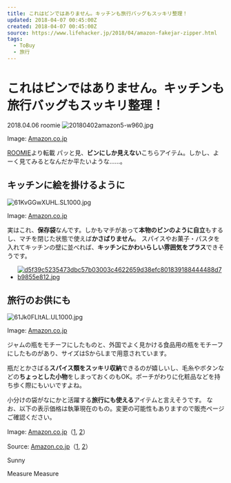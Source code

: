 ```yaml
---
title: これはビンではありません。キッチンも旅行バッグもスッキリ整理！
updated: 2018-04-07 00:45:00Z
created: 2018-04-07 00:45:00Z
source: https://www.lifehacker.jp/2018/04/amazon-fakejar-zipper.html
tags:
  - ToBuy
  - 旅行
---
```


# これはビンではありません。キッチンも旅行バッグもスッキリ整理！

2018.04.06
roomie
![20180402amazon5-w960.jpg](../_resources/20180402amazon5-w960.jpg)

Image: [Amazon.co.jp](https://www.amazon.co.jp/KIKKERLAND-Zipper-Bags-%E3%82%B8%E3%83%A3%E3%83%A0%E3%82%B8%E3%83%A3%E3%83%BC%E3%82%B8%E3%83%83%E3%83%91%E3%83%BC%E3%83%90%E3%83%83%E3%82%B0M-CU159-M/dp/B01M0IC4KN/ref=as_li_ss_tl?_encoding=UTF8&psc=1&refRID=RFTBXETCJKCDBS8N0XKW&linkCode=ll1&tag=lifehacker09-22&linkId=717d12a0dc0a93ca233723c2201bff36&ref=mgac2017)

[ROOMIE](https://www.roomie.jp/2018/03/421648/)より転載
パッと見、**ビンにしか見えない**こちらアイテム。しかし、よーく見てみるとなんだか平たいような……。

## キッチンに絵を掛けるように

![61KvGGwXUHL._SL1000_.jpg](../_resources/61KvGGwXUHL._SL1000_.jpg)

Image: [Amazon.co.jp](https://www.amazon.co.jp/KIKKERLAND-Zipper-Bags-%E3%82%B8%E3%83%A3%E3%83%A0%E3%82%B8%E3%83%A3%E3%83%BC%E3%82%B8%E3%83%83%E3%83%91%E3%83%BC%E3%83%90%E3%83%83%E3%82%B0S-CU159-S/dp/B01LWLPFYJ/ref=as_li_ss_tl?SubscriptionId=AKIAITY5MSZ73E3SYHOQ&ref=mgac2017&linkCode=ll1&tag=lifehacker09-22&linkId=49bf5cd9d1283c121233d170fd7be052&ref=mgac2017)

実はこれ、**保存袋**なんです。しかもマチがあって**本物のビンのように自立**もするし、マチを閉じた状態で使えば**かさばりません**。
スパイスやお菓子・パスタを入れてキッチンの壁に並べれば、**キッチンにかわいらしい雰囲気をプラス**できそうです。

- [ ![d5f39c5235473dbc57b03003c4622659d38efc801839188444488d7b9855e812.jpg](../_resources/d5f39c5235473dbc57b03003c4622659d38efc801839188444488d7b9855e812.jpg)](http://www.lifehacker.jp/2018/03/microsoft_work_space.html)

## 旅行のお供にも

![61Jk0FLltAL._UL1000_.jpg](../_resources/61Jk0FLltAL._UL1000_.jpg)

Image: [Amazon.co.jp](https://www.amazon.co.jp/%E3%82%AD%E3%83%83%E3%82%AB%E3%83%BC%E3%83%A9%E3%83%B3%E3%83%89-KIKKERLAND-%E3%82%BB%E3%83%83%E3%83%88%E3%81%8C%E3%81%8A%E5%BE%97%E2%98%86-%E3%81%8A%E5%A5%BD%E3%81%8D%E3%81%AA%E7%B5%84%E3%81%BF%E5%90%88%E3%82%8F%E3%81%9B3set-%E3%82%B8%E3%83%83%E3%83%91%E3%83%BC%E3%83%90%E3%83%83%E3%82%B0/dp/B01LX0J99W/ref=as_li_ss_tl?SubscriptionId=AKIAITY5MSZ73E3SYHOQ&ref=mgac2017&th=1&linkCode=ll1&tag=lifehacker09-22&linkId=b1680689faa945354b2c4b8fb0069fd2&ref=mgac2017)

ジャムの瓶をモチーフにしたものと、外国でよく見かける食品用の瓶をモチーフにしたものがあり、サイズはSからLまで用意されています。

瓶だとかさばる**スパイス類をスッキリ収納**できるのが嬉しいし、毛糸やボタンなどの**ちょっとした小物**をしまっておくのもOK。ポーチがわりに化粧品などを持ち歩く際にもいいですよね。

小分けの袋がなにかと活躍する**旅行にも使える**アイテムと言えそうです。
なお、以下の表示価格は執筆現在のもの。変更の可能性もありますので販売ページご確認ください。

Image: [Amazon.co.jp](https://amazon.co.jp/)（[1](https://www.amazon.co.jp/KIKKERLAND-Zipper-Bags-%E3%82%B8%E3%83%A3%E3%83%A0%E3%82%B8%E3%83%A3%E3%83%BC%E3%82%B8%E3%83%83%E3%83%91%E3%83%BC%E3%83%90%E3%83%83%E3%82%B0S-CU159-S/dp/B01LWLPFYJ?SubscriptionId=AKIAITY5MSZ73E3SYHOQ&tag=lifehacker09-22&linkCode=xm2&camp=2025&creative=165953&creativeASIN=B01LWLPFYJ&ref=mgac2017), [2](https://www.amazon.co.jp/%E3%82%AD%E3%83%83%E3%82%AB%E3%83%BC%E3%83%A9%E3%83%B3%E3%83%89-KIKKERLAND-%E3%82%BB%E3%83%83%E3%83%88%E3%81%8C%E3%81%8A%E5%BE%97%E2%98%86-%E3%81%8A%E5%A5%BD%E3%81%8D%E3%81%AA%E7%B5%84%E3%81%BF%E5%90%88%E3%82%8F%E3%81%9B3set-%E3%82%B8%E3%83%83%E3%83%91%E3%83%BC%E3%83%90%E3%83%83%E3%82%B0/dp/B01LX0J99W?psc=1&SubscriptionId=AKIAITY5MSZ73E3SYHOQ&tag=lifehacker09-22&linkCode=xm2&camp=2025&creative=165953&creativeASIN=B01LX0J99W&ref=mgac2017)）

Source: [Amazon.co.jp](https://amazon.co.jp/)（[1](https://www.amazon.co.jp/KIKKERLAND-Zipper-Bags-%E3%82%B8%E3%83%A3%E3%83%A0%E3%82%B8%E3%83%A3%E3%83%BC%E3%82%B8%E3%83%83%E3%83%91%E3%83%BC%E3%83%90%E3%83%83%E3%82%B0S-CU159-S/dp/B01LWLPFYJ?SubscriptionId=AKIAITY5MSZ73E3SYHOQ&tag=lifehacker09-22&linkCode=xm2&camp=2025&creative=165953&creativeASIN=B01LWLPFYJ&ref=mgac2017), [2](https://www.amazon.co.jp/%E3%82%AD%E3%83%83%E3%82%AB%E3%83%BC%E3%83%A9%E3%83%B3%E3%83%89-KIKKERLAND-%E3%82%BB%E3%83%83%E3%83%88%E3%81%8C%E3%81%8A%E5%BE%97%E2%98%86-%E3%81%8A%E5%A5%BD%E3%81%8D%E3%81%AA%E7%B5%84%E3%81%BF%E5%90%88%E3%82%8F%E3%81%9B3set-%E3%82%B8%E3%83%83%E3%83%91%E3%83%BC%E3%83%90%E3%83%83%E3%82%B0/dp/B01LX0J99W?psc=1&SubscriptionId=AKIAITY5MSZ73E3SYHOQ&tag=lifehacker09-22&linkCode=xm2&camp=2025&creative=165953&creativeASIN=B01LX0J99W&ref=mgac2017)）

Sunny

Measure
Measure